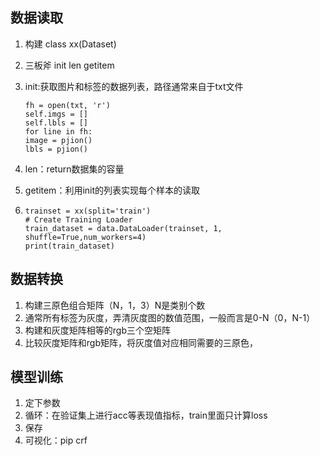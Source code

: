 ## 数据读取

1. 构建 class xx(Dataset)

2. 三板斧  init len getitem

3. init:获取图片和标签的数据列表，路径通常来自于txt文件

   ```
   fh = open(txt, 'r')
   self.imgs = []
   self.lbls = []
   for line in fh:
   image = pjion()
   lbls = pjion()
   ```

4. len：return数据集的容量

5. getitem：利用init的列表实现每个样本的读取

6. ```
   trainset = xx(split='train')
   # Create Training Loader
   train_dataset = data.DataLoader(trainset, 1, shuffle=True,num_workers=4)
   print(train_dataset)
   ```

## 数据转换

1. 构建三原色组合矩阵（N，1，3）N是类别个数
2. 通常所有标签为灰度，弄清灰度图的数值范围，一般而言是0-N（0，N-1）
3. 构建和灰度矩阵相等的rgb三个空矩阵
4. 比较灰度矩阵和rgb矩阵，将灰度值对应相同需要的三原色，

## 模型训练

1. 定下参数
2. 循环：在验证集上进行acc等表现值指标，train里面只计算loss
3. 保存
4. 可视化：pip crf